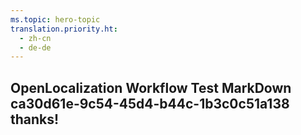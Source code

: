 ```yaml
---
ms.topic: hero-topic
translation.priority.ht: 
  - zh-cn
  - de-de
---
```

## OpenLocalization Workflow Test MarkDown ca30d61e-9c54-45d4-b44c-1b3c0c51a138 thanks!
